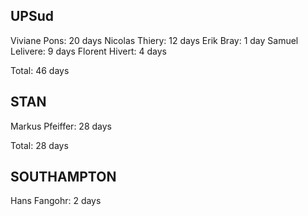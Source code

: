 UPSud
-----

Viviane Pons: 20 days
Nicolas Thiery: 12 days
Erik Bray: 1 day
Samuel Lelivere: 9 days
Florent Hivert: 4 days


Total: 46 days

STAN
----

Markus Pfeiffer: 28 days

Total: 28 days

SOUTHAMPTON
-----------

Hans Fangohr: 2 days
